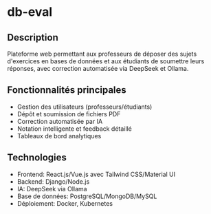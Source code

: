 # db-eval

## Description
Plateforme web permettant aux professeurs de déposer des sujets d'exercices en bases de données et aux étudiants de soumettre leurs réponses, avec correction automatisée via DeepSeek et Ollama.

## Fonctionnalités principales
- Gestion des utilisateurs (professeurs/étudiants)
- Dépôt et soumission de fichiers PDF
- Correction automatisée par IA
- Notation intelligente et feedback détaillé
- Tableaux de bord analytiques

## Technologies
- Frontend: React.js/Vue.js avec Tailwind CSS/Material UI
- Backend: Django/Node.js
- IA: DeepSeek via Ollama
- Base de données: PostgreSQL/MongoDB/MySQL
- Déploiement: Docker, Kubernetes
